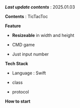 ***Last update contents*** : 2025.01.03

**Contents** : TicTacToc

**Feature** 

 - **Resizeable** in width and height

 - CMD game

 - Just input number
 
**Tech Stack**
 
 - Language : Swift
 
 - class

 - protocol

**How to start**


